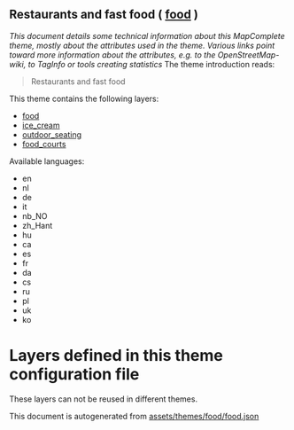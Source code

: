 [//]: # (WARNING: this file is automatically generated. Please find the sources at the bottom and edit those sources)

## Restaurants and fast food ( [food](https://mapcomplete.org/food) )
_This document details some technical information about this MapComplete theme, mostly about the attributes used in the theme. Various links point toward more information about the attributes, e.g. to the OpenStreetMap-wiki, to TagInfo or tools creating statistics_
The theme introduction reads:

> Restaurants and fast food

This theme contains the following layers:

 - [food](../Layers/food.md)
 - [ice_cream](../Layers/ice_cream.md)
 - [outdoor_seating](../Layers/outdoor_seating.md)
 - [food_courts](../Layers/food_courts.md)

Available languages:

 - en
 - nl
 - de
 - it
 - nb_NO
 - zh_Hant
 - hu
 - ca
 - es
 - fr
 - da
 - cs
 - ru
 - pl
 - uk
 - ko

# Layers defined in this theme configuration file
These layers can not be reused in different themes.


This document is autogenerated from [assets/themes/food/food.json](https://source.mapcomplete.org/MapComplete/MapComplete/src/branch/develop/assets/themes/food/food.json)
